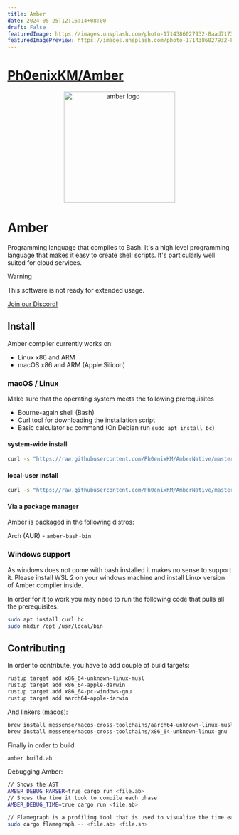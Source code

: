 ```yaml
---
title: Amber
date: 2024-05-25T12:16:14+08:00
draft: False
featuredImage: https://images.unsplash.com/photo-1714386027932-8aad71738007?ixid=M3w0NjAwMjJ8MHwxfHJhbmRvbXx8fHx8fHx8fDE3MTY2MTA1NDB8&ixlib=rb-4.0.3
featuredImagePreview: https://images.unsplash.com/photo-1714386027932-8aad71738007?ixid=M3w0NjAwMjJ8MHwxfHJhbmRvbXx8fHx8fHx8fDE3MTY2MTA1NDB8&ixlib=rb-4.0.3
---
```


# [Ph0enixKM/Amber](https://github.com/Ph0enixKM/Amber)

<div align="center">
    <img src="assets/amber.png" alt="amber logo" width="250" />
</div>

# Amber

Programming language that compiles to Bash. It's a high level programming language that makes it easy to create shell scripts. It's particularly well suited for cloud services.

> [!Warning]
> This software is not ready for extended usage.

[Join our Discord!](https://discord.com/invite/cjHjxbsDvZ)

## Install
Amber compiler currently works on:
- Linux x86 and ARM
- macOS x86 and ARM (Apple Silicon)

### macOS / Linux
Make sure that the operating system meets the following prerequisites
- Bourne-again shell (Bash)
- Curl tool for downloading the installation script
- Basic calculator `bc` command (On Debian run `sudo apt install bc`)

#### system-wide install
```bash
curl -s "https://raw.githubusercontent.com/Ph0enixKM/AmberNative/master/setup/install.sh" | $(echo /bin/bash)
```

#### local-user install
```bash
curl -s "https://raw.githubusercontent.com/Ph0enixKM/AmberNative/master/setup/install.sh" | $(echo /bin/bash) -s -- --user
```

#### Via a package manager
Amber is packaged in the following distros:

Arch (AUR) - `amber-bash-bin`

### Windows support
As windows does not come with bash installed it makes no sense to support it. Please install WSL 2 on your windows machine and install Linux version of Amber compiler inside.

In order for it to work you may need to run the following code that pulls all the prerequisites.

```bash
sudo apt install curl bc
sudo mkdir /opt /usr/local/bin
```


## Contributing
In order to contribute, you have to add couple of build targets:
```bash
rustup target add x86_64-unknown-linux-musl
rustup target add x86_64-apple-darwin
rustup target add x86_64-pc-windows-gnu
rustup target add aarch64-apple-darwin
```

And linkers (macos):
```bash
brew install messense/macos-cross-toolchains/aarch64-unknown-linux-musl
brew install messense/macos-cross-toolchains/x86_64-unknown-linux-gnu
```

Finally in order to build
```bash
amber build.ab
```

Debugging Amber:
```bash
// Shows the AST
AMBER_DEBUG_PARSER=true cargo run <file.ab>
// Shows the time it took to compile each phase
AMBER_DEBUG_TIME=true cargo run <file.ab>

// Flamegraph is a profiling tool that is used to visualize the time each function took to execute
sudo cargo flamegraph -- <file.ab> <file.sh>
```
